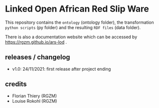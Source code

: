# Linked Open African Red Slip Ware
 
This repository contains the `ontology` (ontology folder), the transformation `python scripts` (py folder) and the resulting `RDF files` (data folder).
  
There is also a documentation website which can be accessed by <https://rgzm.github.io/ars-lod> .

## releases / changelog 

-   v1.0: 24/11/2021: first release after project ending

## credits

-   Florian Thiery (RGZM)
-   Louise Rokohl (RGZM)
